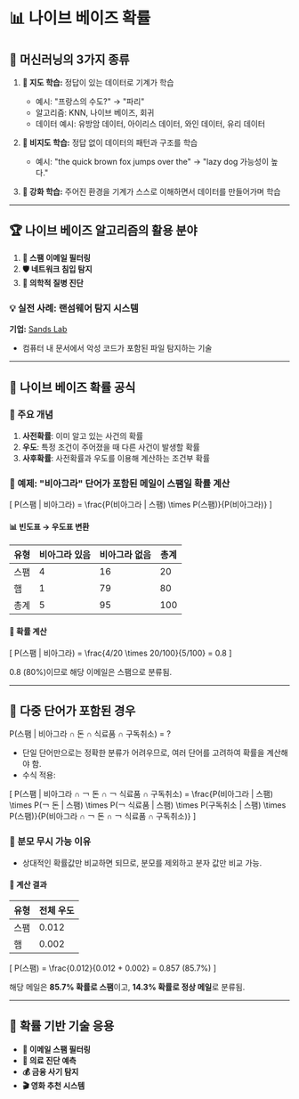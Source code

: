 
# 📊 나이브 베이즈 확률

## 🤖 머신러닝의 3가지 종류

1. **📘 지도 학습:** 정답이 있는 데이터로 기계가 학습
   - 예시: "프랑스의 수도?" → "파리"
   - 알고리즘: KNN, 나이브 베이즈, 회귀
   - 데이터 예시: 유방암 데이터, 아이리스 데이터, 와인 데이터, 유리 데이터

2. **📙 비지도 학습:** 정답 없이 데이터의 패턴과 구조를 학습
   - 예시: "the quick brown fox jumps over the" → "lazy dog 가능성이 높다."

3. **📗 강화 학습:** 주어진 환경을 기계가 스스로 이해하면서 데이터를 만들어가며 학습

---

## 🏆 나이브 베이즈 알고리즘의 활용 분야

1. **📩 스팸 이메일 필터링**
2. **🛡 네트워크 침입 탐지**
3. **🏥 의학적 질병 진단**

### 💡 실전 사례: 랜섬웨어 탐지 시스템
**기업:** [Sands Lab](https://www.sandslab.io/)

- 컴퓨터 내 문서에서 악성 코드가 포함된 파일 탐지하는 기술

---

## 📌 나이브 베이즈 확률 공식

### 🔢 주요 개념
1. **사전확률**: 이미 알고 있는 사건의 확률
2. **우도**: 특정 조건이 주어졌을 때 다른 사건이 발생할 확률
3. **사후확률**: 사전확률과 우도를 이용해 계산하는 조건부 확률

### 📧 예제: "비아그라" 단어가 포함된 메일이 스팸일 확률 계산

\[
P(스팸 | 비아그라) = \frac{P(비아그라 | 스팸) \times P(스팸)}{P(비아그라)}
\]

#### 📊 빈도표 → 우도표 변환
| 유형  | 비아그라 있음 | 비아그라 없음 | 총계 |
|------|------------|------------|----|
| 스팸 | 4         | 16         | 20 |
| 햄   | 1         | 79         | 80 |
| 총계 | 5         | 95         | 100 |

#### 🧮 확률 계산
\[
P(스팸 | 비아그라) = \frac{4/20 \times 20/100}{5/100} = 0.8
\]

0.8 (80%)이므로 해당 이메일은 스팸으로 분류됨.

---

## 🔢 다중 단어가 포함된 경우

P(스팸 | 비아그라 ∩ 돈 ∩ 식료품 ∩ 구독취소) = ?

- 단일 단어만으로는 정확한 분류가 어려우므로, 여러 단어를 고려하여 확률을 계산해야 함.
- 수식 적용:

\[
P(스팸 | 비아그라 ∩ ￢ 돈 ∩ ￢ 식료품 ∩ 구독취소) = \frac{P(비아그라 | 스팸) \times P(￢ 돈 | 스팸) \times P(￢ 식료품 | 스팸) \times P(구독취소 | 스팸) \times P(스팸)}{P(비아그라 ∩ ￢ 돈 ∩ ￢ 식료품 ∩ 구독취소)}
\]

### 🤔 분모 무시 가능 이유

- 상대적인 확률값만 비교하면 되므로, 분모를 제외하고 분자 값만 비교 가능.

#### 🎯 계산 결과
| 유형  | 전체 우도 |
|------|---------|
| 스팸 | 0.012   |
| 햄   | 0.002   |

\[
P(스팸) = \frac{0.012}{0.012 + 0.002} = 0.857 (85.7%)
\]

해당 메일은 **85.7% 확률로 스팸**이고, **14.3% 확률로 정상 메일**로 분류됨.

---

## 📌 확률 기반 기술 응용

- **📧 이메일 스팸 필터링**
- **🧬 의료 진단 예측**
- **💰 금융 사기 탐지**
- **🎬 영화 추천 시스템**

